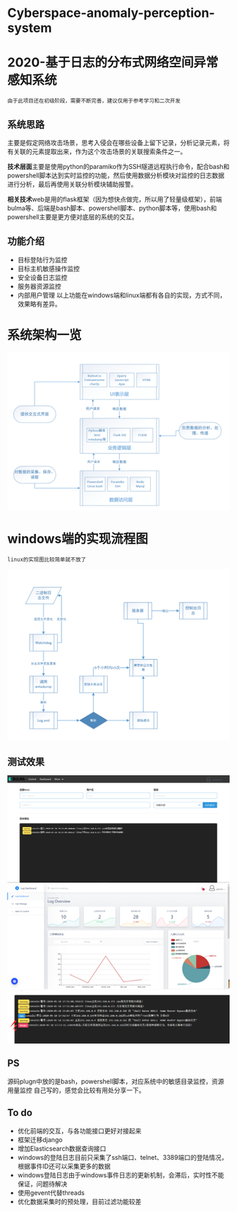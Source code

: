 # Cyberspace-anomaly-perception-system
2020-基于日志的分布式网络空间异常感知系统
===================================
    由于此项目还在初级阶段，需要不断完善，建议仅用于参考学习和二次开发
系统思路
----
主要是假定网络攻击场景，思考入侵会在哪些设备上留下记录，分析记录元素，将有关联的元素提取出来，作为这个攻击场景的关联搜索条件之一。

**技术层面**主要是使用python的paramiko作为SSH隧道远程执行命令，配合bash和powershell脚本达到实时监控的功能，然后使用数据分析模块对监控的日志数据进行分析，最后再使用关联分析模块辅助报警。

**相关技术**web是用的flask框架（因为想快点做完，所以用了轻量级框架），前端bulma等、后端是bash脚本、powershell脚本、python脚本等，使用bash和powershell主要是更方便对底层的系统的交互。

功能介绍
----
* 目标登陆行为监控
* 目标主机敏感操作监控
* 安全设备日志监控
* 服务器资源监控
* 内部用户管理
以上功能在windows端和linux端都有各自的实现，方式不同，效果略有差异。
# 系统架构一览
![image](https://github.com/a13202026257/Cyberspace-anomaly-perception-system/blob/master/jpg/jiagou.png)

# windows端的实现流程图
    linux的实现图比较简单就不放了
![image](https://github.com/a13202026257/Cyberspace-anomaly-perception-system/blob/master/jpg/denglu-windows.png)

测试效果
-----
![image](https://github.com/a13202026257/Cyberspace-anomaly-perception-system/blob/master/jpg/control.png)
![image](https://github.com/a13202026257/Cyberspace-anomaly-perception-system/blob/master/jpg/dashboard.png)
![image](https://github.com/a13202026257/Cyberspace-anomaly-perception-system/blob/master/jpg/result.png)

PS
---
源码plugn中放的是bash，powershell脚本，对应系统中的敏感目录监控，资源用量监控
自己写的，感觉会比较有用处分享一下。

To do
----
* 优化前端的交互，与各功能接口更好对接起来
* 框架迁移django
* 增加Elasticsearch数据查询接口
* windows的登陆日志目前只采集了ssh端口、telnet、3389端口的登陆情况，根据事件ID还可以采集更多的数据
* windows登陆日志由于windows事件日志的更新机制，会滞后，实时性不能保证，问题待解决
* 使用gevent代替threads
* 优化数据采集时的预处理，目前过滤功能较差

